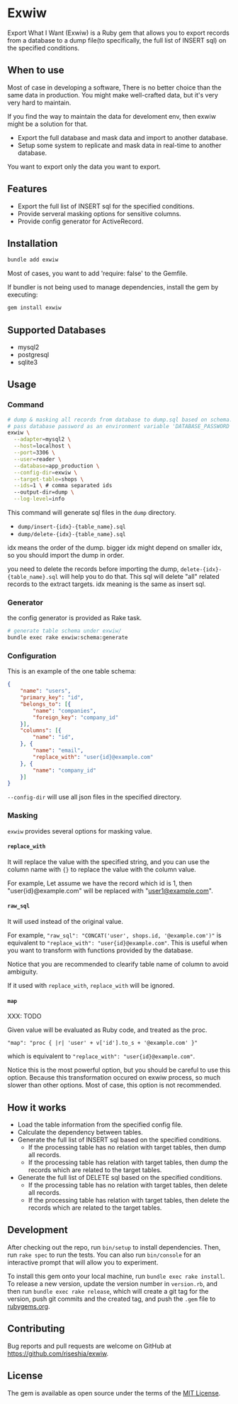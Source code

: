 # Exwiw

Export What I Want (Exwiw) is a Ruby gem that allows you to export records from a database to a dump file(to specifically, the full list of INSERT sql) on the specified conditions.

## When to use

Most of case in developing a software, There is no better choice than the same data in production.
You might make well-crafted data, but it's very very hard to maintain.

If you find the way to maintain the data for develoment env, then exwiw might be a solution for that.

- Export the full database and mask data and import to another database.
- Setup some system to replicate and mask data in real-time to another database.


You want to export only the data you want to export.

## Features

- Export the full list of INSERT sql for the specified conditions.
- Provide serveral masking options for sensitive columns.
- Provide config generator for ActiveRecord.

## Installation

```bash
bundle add exwiw
```

Most of cases, you want to add 'require: false' to the Gemfile.

If bundler is not being used to manage dependencies, install the gem by executing:

```bash
gem install exwiw
```

## Supported Databases

- mysql2
- postgresql
- sqlite3

## Usage

### Command

```bash
# dump & masking all records from database to dump.sql based on schema.json
# pass database password as an environment variable 'DATABASE_PASSWORD'
exwiw \
  --adapter=mysql2 \
  --host=localhost \
  --port=3306 \
  --user=reader \
  --database=app_production \
  --config-dir=exwiw \
  --target-table=shops \
  --ids=1 \ # comma separated ids
  --output-dir=dump \
  --log-level=info
```

This command will generate sql files in the `dump` directory.

- `dump/insert-{idx}-{table_name}.sql`
- `dump/delete-{idx}-{table_name}.sql`

idx means the order of the dump. bigger idx might depend on smaller idx,
so you should import the dump in order.

you need to delete the records before importing the dump,
`delete-{idx}-{table_name}.sql` will help you to do that.
This sql will delete "all" related records to the extract targets.
idx meaning is the same as insert sql.

### Generator

the config generator is provided as Rake task.

```bash
# generate table schema under exwiw/
bundle exec rake exwiw:schema:generate
```

### Configuration

This is an example of the one table schema:

```json
{
    "name": "users",
    "primary_key": "id",
    "belongs_to": [{
        "name": "companies",
        "foreign_key": "company_id"
    }],
    "columns": [{
        "name": "id",
    }, {
        "name": "email",
        "replace_with": "user{id}@example.com"
    }, {
        "name": "company_id"
    }]
}
```

`--config-dir` will use all json files in the specified directory.

### Masking

`exwiw` provides several options for masking value.

#### `replace_with`

It will replace the value with the specified string,
and you can use the column name with `{}` to replace the value with the column value.

For example, Let assume we have the record which id is 1,
then "user{id}@example.com" will be replaced with "user1@example.com".

#### `raw_sql`

It will used instead of the original value.

For example, `"raw_sql": "CONCAT('user', shops.id, '@example.com')"` is equivalent to
`"replace_with": "user{id}@example.com"`.
This is useful when you want to transform with functions provided by the database.

Notice that you are recommended to clearify table name of column to avoid ambiguity.

If it used with `replace_with`, `replace_with` will be ignored.

#### `map`

XXX: TODO

Given value will be evaluated as Ruby code, and treated as the proc.

```
"map": "proc { |r| 'user' + v['id'].to_s + '@example.com' }"
```

which is equivalent to `"replace_with": "user{id}@example.com"`.

Notice this is the most powerful option, but you should be careful to use this option.
Because this transformation occured on exwiw process, so much slower than other options.
Most of case, this option is not recommended.

## How it works

- Load the table information from the specified config file.
- Calculate the dependency between tables.
- Generate the full list of INSERT sql based on the specified conditions.
  - If the processing table has no relation with target tables, then dump all records.
  - If the processing table has relation with target tables, then dump the records which are related to the target tables.
- Generate the full list of DELETE sql based on the specified conditions.
  - If the processing table has no relation with target tables, then delete all records.
  - If the processing table has relation with target tables, then delete the records which are related to the target tables.

## Development

After checking out the repo, run `bin/setup` to install dependencies. Then, run `rake spec` to run the tests. You can also run `bin/console` for an interactive prompt that will allow you to experiment.

To install this gem onto your local machine, run `bundle exec rake install`. To release a new version, update the version number in `version.rb`, and then run `bundle exec rake release`, which will create a git tag for the version, push git commits and the created tag, and push the `.gem` file to [rubygems.org](https://rubygems.org).

## Contributing

Bug reports and pull requests are welcome on GitHub at https://github.com/riseshia/exwiw.

## License

The gem is available as open source under the terms of the [MIT License](https://opensource.org/licenses/MIT).
